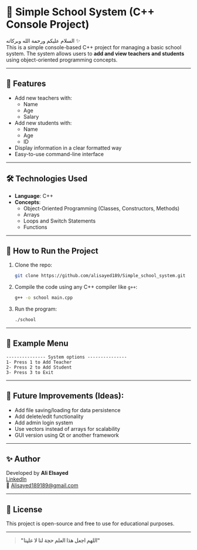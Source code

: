 
# 🏫 Simple School System (C++ Console Project)

السلام عليكم ورحمة الله وبركاته ✨  
This is a simple console-based C++ project for managing a basic school system. The system allows users to **add and view teachers and students** using object-oriented programming concepts.

---

## 📌 Features

- Add new teachers with:
  - Name
  - Age
  - Salary
- Add new students with:
  - Name
  - Age
  - ID
- Display information in a clear formatted way
- Easy-to-use command-line interface

---

## 🛠️ Technologies Used

- **Language**: C++
- **Concepts**:
  - Object-Oriented Programming (Classes, Constructors, Methods)
  - Arrays
  - Loops and Switch Statements
  - Functions

---

## 🚀 How to Run the Project

1. Clone the repo:
   ```bash
   git clone https://github.com/alisayed189/Simple_school_system.git
   ```
2. Compile the code using any C++ compiler like `g++`:
   ```bash
   g++ -o school main.cpp
   ```
3. Run the program:
   ```bash
   ./school
   ```

---

## 🎯 Example Menu

```
--------------- System options ---------------
1- Press 1 to Add Teacher
2- Press 2 to Add Student
3- Press 3 to Exit
```

---

## 🌱 Future Improvements (Ideas):

- Add file saving/loading for data persistence
- Add delete/edit functionality
- Add admin login system
- Use vectors instead of arrays for scalability
- GUI version using Qt or another framework

---

## ✨ Author

Developed by **Ali Elsayed**  
[LinkedIn](https://www.linkedin.com/in/ali-elsayed-6ba0432a0)  
📧 Alisayed189189@gmail.com

---

## 📜 License

This project is open-source and free to use for educational purposes.

---

> **"اللهم اجعل هذا العلم حجة لنا لا علينا"**
